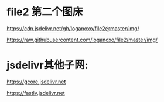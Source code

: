 # file2 第二个图床

https://cdn.jsdelivr.net/gh/loganoxo/file2@master/img/

https://raw.githubusercontent.com/loganoxo/file2/master/img/


# jsdelivr其他子网:

https://gcore.jsdelivr.net

https://fastly.jsdelivr.net

